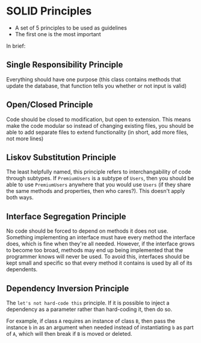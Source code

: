 # SOLID Principles

- A set of 5 principles to be used as guidelines
- The first one is the most important

In brief:

## Single Responsibility Principle

Everything should have one purpose (this class contains methods that update the database, that function tells you whether or not input is valid)

## Open/Closed Principle

Code should be closed to modification, but open to extension. This means make the code modular so instead of changing existing files, you should be able to add separate files to extend functionality (in short, add more files, not more lines)

## Liskov Substitution Principle

The least helpfully named, this principle refers to interchangability of code through subtypes. If `PremiumUsers` is a subtype of `Users`, then you should be able to use `PremiumUsers` anywhere that you would use `Users` (if they share the same methods and properties, then who cares?). This doesn't apply both ways.

## Interface Segregation Principle

No code should be forced to depend on methods it does not use. Something implementing an interface must have every method the interface does, which is fine when they're all needed.
However, if the interface grows to become too broad, methods may end up being implemented that the programmer knows will never be used.
To avoid this, interfaces should be kept small and specific so that every method it contains is used by all of its dependents.

## Dependency Inversion Principle

The `let's not hard-code this` principle. If it is possible to inject a dependency as a parameter rather than hard-coding it, then do so.

For example, if class `A` requires an instance of class `B`, then pass the instance `b` in as an argument when needed instead of instantiating `b` as part of `A`, which will then break if `B` is moved or deleted.
